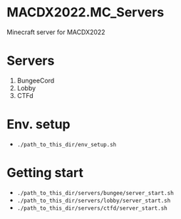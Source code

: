 # MACDX2022.MC_Servers
Minecraft server for MACDX2022
# Servers
1. BungeeCord
2. Lobby
3. CTFd
# Env. setup
- ``./path_to_this_dir/env_setup.sh``
# Getting start
- ``./path_to_this_dir/servers/bungee/server_start.sh``
- ``./path_to_this_dir/servers/lobby/server_start.sh``
- ``./path_to_this_dir/servers/ctfd/server_start.sh``

